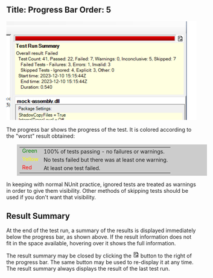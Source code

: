 Title: Progress Bar
Order: 5
---
<img alt="Progress Bar" class="float-right" src="../img/progressBar.png" />

The progress bar shows the progress of the test. It is colored according to the "worst" result obtained:

<table style="background-color: #ccc; margin: 1em 2em; padding: 0.5em;">
    <tr><td style="color: green; padding: 0 0.5em; vertical-align: top;">Green</td>
        <td>100% of tests passing - no failures or warnings.</td></tr>
    <tr><td style="color: yellow; padding: 0 0.5em; vertical-align: top;">Yellow</td>
        <td>No tests failed but there was at least one warning.</td></tr>
    <tr><td style="color: red; padding: 0 0.5em; vertical-align: top;">Red</td>
        <td>At least one test failed.</td></tr>
</table>

In keeping with normal NUnit practice, ignored tests are treated as warnings in order to give them visibility. Other methods of skipping tests should be used if you don't want that visibility.

## Result Summary

At the end of the test run, a summary of the results is displayed immediately below the progress bar, as shown above. If the result information does not fit in the space available, hovering over it shows the full information.

The result summary may be closed by clicking the ![Summary Report](../img/summary-report-button.png) button to the right of the progress bar. The same button may be used to re-display it at any time. The result summary always displays the result of the last test run.
